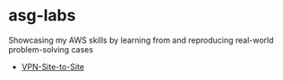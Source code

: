 # asg-labs
Showcasing my AWS skills by learning from and reproducing real-world problem-solving cases
- [VPN-Site-to-Site](setup-guide)
